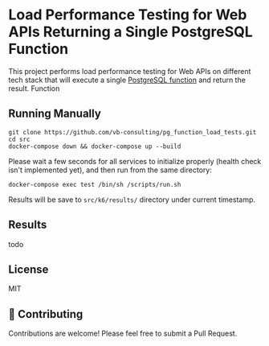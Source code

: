 # Load Performance Testing for Web APIs Returning a Single PostgreSQL Function

This project performs load performance testing for Web APIs on different tech stack that will execute a single [PostgreSQL function](https://github.com/vb-consulting/pg_function_load_tests/blob/master/src/postgres/init.sql) and return the result.
Function 

## Running Manually

```
git clone https://github.com/vb-consulting/pg_function_load_tests.git
cd src
docker-compose down && docker-compose up --build
```

Please wait a few seconds for all services to initialize properly (health check isn't implemented yet), and then run from the same directory:

```
docker-compose exec test /bin/sh /scripts/run.sh
```

Results will be save to `src/k6/results/` directory under current timestamp.


## Results

todo

## License

MIT

## 🤝 Contributing

Contributions are welcome! Please feel free to submit a Pull Request.